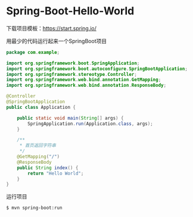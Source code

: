 # Spring-Boot-Hello-World

下载项目模板：https://start.spring.io/

用最少的代码运行起来一个SpringBoot项目

```java
package com.example;

import org.springframework.boot.SpringApplication;
import org.springframework.boot.autoconfigure.SpringBootApplication;
import org.springframework.stereotype.Controller;
import org.springframework.web.bind.annotation.GetMapping;
import org.springframework.web.bind.annotation.ResponseBody;

@Controller
@SpringBootApplication
public class Application {

    public static void main(String[] args) {
        SpringApplication.run(Application.class, args);
    }

    /**
     * 首页返回字符串
     */
    @GetMapping("/")
    @ResponseBody
    public String index() {
        return "Hello World";
    }
}
```

运行项目
```bash
$ mvn spring-boot:run
```